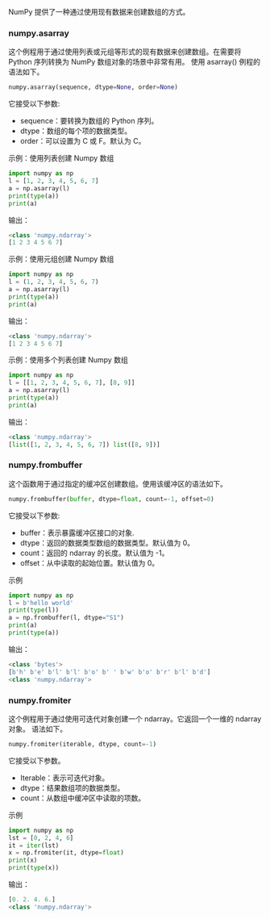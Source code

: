 NumPy 提供了一种通过使用现有数据来创建数组的方式。
### numpy.asarray
这个例程用于通过使用列表或元组等形式的现有数据来创建数组。在需要将 Python 序列转换为 NumPy 数组对象的场景中非常有用。
使用 asarray() 例程的语法如下。
```python
numpy.asarray(sequence, dtype=None, order=None)
```

它接受以下参数:
- sequence：要转换为数组的 Python 序列。
- dtype：数组的每个项的数据类型。
- order：可以设置为 C 或 F。默认为 C。

示例：使用列表创建 Numpy 数组
```python
import numpy as np
l = [1, 2, 3, 4, 5, 6, 7]
a = np.asarray(l)
print(type(a))
print(a)
```
输出：
```python
<class 'numpy.ndarray'>
[1 2 3 4 5 6 7]
```

示例：使用元组创建 Numpy 数组
```python
import numpy as np
l = (1, 2, 3, 4, 5, 6, 7)
a = np.asarray(l)
print(type(a))
print(a)
```
输出：
```python
<class 'numpy.ndarray'>
[1 2 3 4 5 6 7]
```
示例：使用多个列表创建 Numpy 数组
```python
import numpy as np
l = [[1, 2, 3, 4, 5, 6, 7], [8, 9]]
a = np.asarray(l)
print(type(a))
print(a)
```
输出：
```python
<class 'numpy.ndarray'>
[list([1, 2, 3, 4, 5, 6, 7]) list([8, 9])]
```

### numpy.frombuffer
这个函数用于通过指定的缓冲区创建数组。使用该缓冲区的语法如下。
```python
numpy.frombuffer(buffer, dtype=float, count=-1, offset=0)
```

它接受以下参数:
- buffer：表示暴露缓冲区接口的对象.
- dtype：返回的数据类型数组的数据类型。默认值为 0。
- count：返回的 ndarray 的长度。默认值为 -1。
- offset：从中读取的起始位置。默认值为 0。

示例
```python
import numpy as np
l = b'hello world'
print(type(l))
a = np.frombuffer(l, dtype="S1")
print(a)
print(type(a))
```
输出：
```python
<class 'bytes'>
[b'h' b'e' b'l' b'l' b'o' b' ' b'w' b'o' b'r' b'l' b'd']
<class 'numpy.ndarray'>
```

### numpy.fromiter
这个例程用于通过使用可迭代对象创建一个 ndarray。它返回一个一维的 ndarray 对象。
语法如下。
```python
numpy.fromiter(iterable, dtype, count=-1)
```
它接受以下参数。
- Iterable：表示可迭代对象。
- dtype：结果数组项的数据类型。
- count：从数组中缓冲区中读取的项数。

示例
```python
import numpy as np
lst = [0, 2, 4, 6]
it = iter(lst)
x = np.fromiter(it, dtype=float)
print(x)
print(type(x))
```
输出：
```python
[0. 2. 4. 6.]
<class 'numpy.ndarray'>
```
